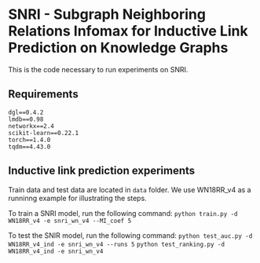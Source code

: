 # SNRI - Subgraph Neighboring Relations Infomax for Inductive Link Prediction on Knowledge Graphs

This is the code necessary to run experiments on SNRI.

## Requirements
    dgl==0.4.2
    lmdb==0.98
    networkx==2.4
    scikit-learn==0.22.1
    torch==1.4.0
    tqdm==4.43.0

## Inductive link prediction experiments

Train data and test data are located in `data` folder. We use WN18RR_v4 as a runninng example for illustrating the steps.

To train a SNRI model, run the following command:
`python train.py -d WN18RR_v4 -e snri_wn_v4 --MI_coef 5`

To test the SNIR model, run the following command:
`python test_auc.py -d WN18RR_v4_ind -e snri_wn_v4 --runs 5`
`python test_ranking.py -d WN18RR_v4_ind -e snri_wn_v4`
